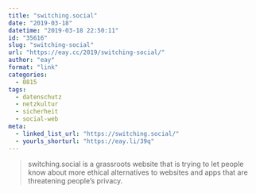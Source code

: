 ```yaml
---
title: "switching.social"
date: "2019-03-18"
datetime: "2019-03-18 22:50:11"
id: "35616"
slug: "switching-social"
url: "https://eay.cc/2019/switching-social/"
author: "eay"
format: "link"
categories:
  - 0815
tags:
  - datenschutz
  - netzkultur
  - sicherheit
  - social-web
meta:
  - linked_list_url: "https://switching.social/"
  - yourls_shorturl: "https://eay.li/39q"
---
```


> switching.social is a grassroots website that is trying to let people know about more ethical alternatives to websites and apps that are threatening people’s privacy.
